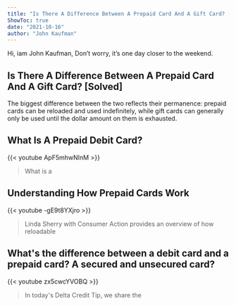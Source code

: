```yaml
---
title: "Is There A Difference Between A Prepaid Card And A Gift Card? [Solved]"
ShowToc: true 
date: "2021-10-16"
author: "John Kaufman" 
---
```


Hi, iam John Kaufman, Don’t worry, it’s one day closer to the weekend.
## Is There A Difference Between A Prepaid Card And A Gift Card? [Solved]
 The biggest difference between the two reflects their permanence: prepaid cards can be reloaded and used indefinitely, while gift cards can generally only be used until the dollar amount on them is exhausted.

## What Is A Prepaid Debit Card?
{{< youtube ApF5mhwNInM >}}
>What is a 

## Understanding How Prepaid Cards Work
{{< youtube -gE9t8YXjro >}}
>Linda Sherry with Consumer Action provides an overview of how reloadable 

## What's the difference between a debit card and a prepaid card?  A secured and unsecured card?
{{< youtube zx5cwcYVOBQ >}}
>In today's Delta Credit Tip, we share the 

